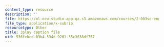 ```yaml
---
content_type: resource
description: ''
file: https://ol-ocw-studio-app-qa.s3.amazonaws.com/courses/2-003sc-engineering-dynamics-fall-2011/536febcd03b4534d926155c3638df757_iMz0LiqjFmE.vtt
file_type: application/x-subrip
resourcetype: Other
title: 3play caption file
uid: 536febcd-03b4-534d-9261-55c3638df757
---
```

